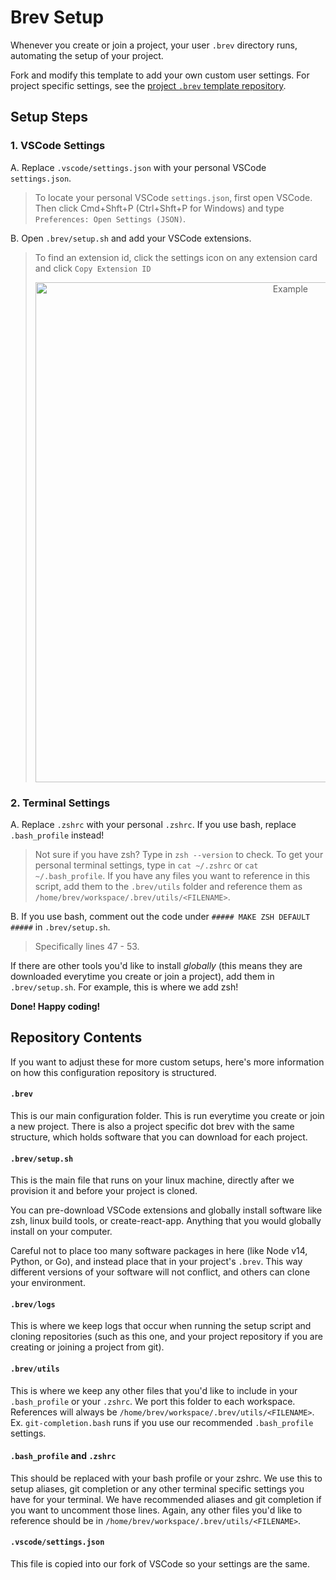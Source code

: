 # Brev Setup

Whenever you create or join a project, your user `.brev` directory runs, automating the setup of your project.

Fork and modify this template to add your own custom user settings. For project specific settings, see the [project `.brev` template repository](https://github.com/brevdev/dotbrev).

## Setup Steps

### 1. VSCode Settings
A. Replace `.vscode/settings.json` with your personal VSCode `settings.json`.
>To locate your personal VSCode `settings.json`, first open VSCode. Then click Cmd+Shft+P (Ctrl+Shft+P for Windows) and type `Preferences: Open Settings (JSON)`.

B. Open `.brev/setup.sh` and add your VSCode extensions.
>To find an extension id, click the settings icon on any extension card and click `Copy Extension ID`
><div style="text-align:center">
>  <img src="https://i.ibb.co/JkNsbkR/Screen-Shot-2021-08-01-at-6-36-57-PM.jpg" width="800" title="Example">
></div>

### 2. Terminal Settings

A. Replace `.zshrc` with your personal `.zshrc`. If you use bash, replace `.bash_profile` instead!
>Not sure if you have zsh? Type in `zsh --version` to check. To get your personal terminal settings, type in `cat ~/.zshrc` or `cat ~/.bash_profile`. If you have any files you want to reference in this script, add them to the `.brev/utils` folder and reference them as `/home/brev/workspace/.brev/utils/<FILENAME>`.

B. If you use bash, comment out the code under `##### MAKE ZSH DEFAULT #####` in `.brev/setup.sh`.
> Specifically lines 47 - 53.

If there are other tools you'd like to install *globally* (this means they are downloaded everytime you create or join a project), add them in `.brev/setup.sh`. For example, this is where we add zsh!

**Done! Happy coding!**

## Repository Contents

If you want to adjust these for more custom setups, here's more information on how this configuration repository is structured.

#### `.brev`
This is our main configuration folder. This is run everytime you create or join a new project. There is also a project specific dot brev with the same structure, which holds software that you can download for each project.

#### `.brev/setup.sh`
This is the main file that runs on your linux machine, directly after we provision it and before your project is cloned.

You can pre-download VSCode extensions and globally install software like zsh, linux build tools, or create-react-app. Anything that you would globally install on your computer.

Careful not to place too many software packages in here (like Node v14, Python, or Go), and instead place that in your project's `.brev`. This way different versions of your software will not conflict, and others can clone your environment.

#### `.brev/logs`
This is where we keep logs that occur when running the setup script and cloning repositories (such as this one, and your project repository if you are creating or joining a project from git).

#### `.brev/utils`
This is where we keep any other files that you'd like to include in your `.bash_profile` or your `.zshrc`. We port this folder to each workspace. References will always be `/home/brev/workspace/.brev/utils/<FILENAME>`. Ex. `git-completion.bash` runs if you use our recommended `.bash_profile` settings.

#### `.bash_profile` and `.zshrc`
This should be replaced with your bash profile or your zshrc. We use this to setup aliases, git completion or any other terminal specific settings you have for your terminal.
We have recommended aliases and git completion if you want to uncomment those lines. Again, any other files you'd like to reference should be in `/home/brev/workspace/.brev/utils/<FILENAME>`.

#### `.vscode/settings.json`
This file is copied into our fork of VSCode so your settings are the same.
